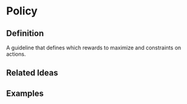 # Policy

## Definition

A guideline that defines which rewards to maximize and constraints on actions.


## Related Ideas


## Examples
